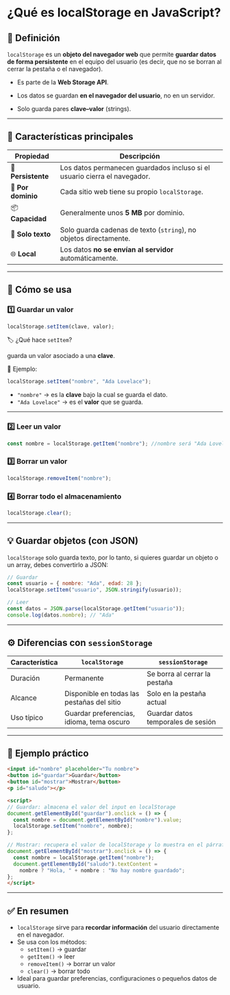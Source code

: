# ¿Qué es localStorage en JavaScript?

## 🧩 Definición

`localStorage` es un **objeto del navegador web** que permite **guardar datos de forma persistente** en el equipo del usuario (es decir, que no se borran al cerrar la pestaña o el navegador).

- Es parte de la **Web Storage API**.

- Los datos se guardan **en el navegador del usuario**, no en un servidor.

- Solo guarda pares **clave–valor** (strings).
---

## 🧠 Características principales

| Propiedad | Descripción |
|------------|--------------|
| 💾 **Persistente** | Los datos permanecen guardados incluso si el usuario cierra el navegador. |
| 🧍 **Por dominio** | Cada sitio web tiene su propio `localStorage`. |
| 📦 **Capacidad** | Generalmente unos **5 MB** por dominio. |
| 🧾 **Solo texto** | Solo guarda cadenas de texto (`string`), no objetos directamente. |
| 🌐 **Local** | Los datos **no se envían al servidor** automáticamente. |

---

## 🔧 Cómo se usa

### 1️⃣ Guardar un valor

``` javascript
localStorage.setItem(clave, valor);
```
 🏷️ ¿Qué hace `setItem`?

guarda un valor asociado a una **clave**.


 🧩 Ejemplo:

``` javascript
localStorage.setItem("nombre", "Ada Lovelace");
```

-   `"nombre"` → es la **clave** bajo la cual se guarda el dato.
-   `"Ada Lovelace"` → es el **valor** que se guarda.


---


### 2️⃣ Leer un valor
```js
const nombre = localStorage.getItem("nombre"); //nombre será "Ada Lovelace"
```

### 3️⃣ Borrar un valor
```js
localStorage.removeItem("nombre");
```

### 4️⃣ Borrar todo el almacenamiento
```js
localStorage.clear();
```

---

## 💡 Guardar objetos (con JSON)

`localStorage` solo guarda texto, por lo tanto, si quieres guardar un objeto o un array, debes convertirlo a JSON:

```js
// Guardar
const usuario = { nombre: "Ada", edad: 28 };
localStorage.setItem("usuario", JSON.stringify(usuario));

// Leer
const datos = JSON.parse(localStorage.getItem("usuario"));
console.log(datos.nombre); // "Ada"
```

---

## ⚙️ Diferencias con `sessionStorage`

| Característica | `localStorage` | `sessionStorage` |
|----------------|----------------|------------------|
| Duración | Permanente | Se borra al cerrar la pestaña |
| Alcance | Disponible en todas las pestañas del sitio | Solo en la pestaña actual |
| Uso típico | Guardar preferencias, idioma, tema oscuro | Guardar datos temporales de sesión |

---

## 🧪 Ejemplo práctico

```html
<input id="nombre" placeholder="Tu nombre">
<button id="guardar">Guardar</button>
<button id="mostrar">Mostrar</button>
<p id="saludo"></p>

<script>
// Guardar: almacena el valor del input en localStorage
document.getElementById("guardar").onclick = () => {
  const nombre = document.getElementById("nombre").value;
  localStorage.setItem("nombre", nombre);
};

// Mostrar: recupera el valor de localStorage y lo muestra en el párrafo
document.getElementById("mostrar").onclick = () => {
  const nombre = localStorage.getItem("nombre");
  document.getElementById("saludo").textContent =
    nombre ? "Hola, " + nombre : "No hay nombre guardado";
};
</script>
```

---

## ✅ En resumen

- `localStorage` sirve para **recordar información** del usuario directamente en el navegador.  
- Se usa con los métodos:
  - `setItem()` → guardar  
  - `getItem()` → leer  
  - `removeItem()` → borrar un valor  
  - `clear()` → borrar todo  
- Ideal para guardar preferencias, configuraciones o pequeños datos de usuario.
